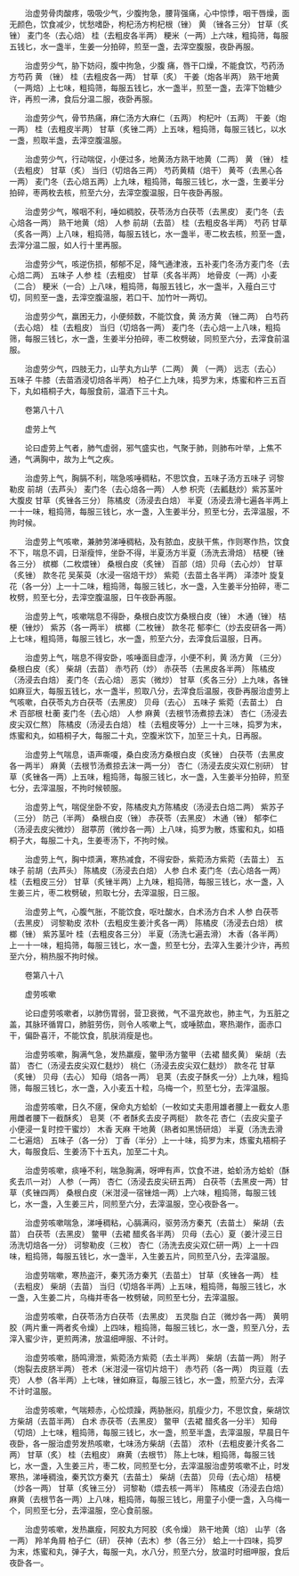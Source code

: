 <!-- { "loadSidebar": true } -->
　　治虚劳骨肉酸疼，吸吸少气，少腹拘急，腰背强痛，心中惊悸，咽干唇燥，面无颜色，饮食减少，忧愁嗜卧，枸杞汤方枸杞根（锉） 黄 （锉各三分） 甘草（炙锉） 麦门冬（去心焙） 桂（去粗皮各半两） 粳米（一两）上六味，粗捣筛，每服五钱匕，水一盏半，生姜一分拍碎，煎至一盏，去滓空腹服，夜卧再服。

　　治虚劳少气，胁下妨闷，腹中拘急，少腹 痛，唇干口燥，不能食饮，芍药汤方芍药 黄 （锉） 桂（去粗皮各一两） 甘草（炙） 干姜（炮各半两） 熟干地黄（一两焙）上七味，粗捣筛，每服五钱匕，水一盏半，煎至一盏，去滓下饴糖少许，再煎一沸，食后分温二服，夜卧再服。

　　治虚劳少气，骨节热痛，麻仁汤方大麻仁（五两） 枸杞叶（五两） 干姜（炮一两） 桂（去粗皮半两） 甘草（炙锉二两）上五味，粗捣筛，每服三钱匕，以水一盏，煎取半盏，去滓空腹温服。

　　治虚劳少气，行动喘促，小便过多，地黄汤方熟干地黄（二两） 黄 （锉） 桂（去粗皮） 甘草（炙） 当归（切焙各三两） 芍药黄精（焙干） 黄芩（去黑心各一两） 麦门冬（去心焙五两）上九味，粗捣筛，每服三钱匕，水一盏，生姜半分拍碎，枣两枚去核，煎至六分，去滓空腹温服，日午夜卧再服。

　　治虚劳少气，喉咽不利，唾如稠胶，茯苓汤方白茯苓（去黑皮） 麦门冬（去心焙各一两） 熟干地黄（焙） 人参 前胡（去苗） 桂（去粗皮各半两） 芍药 甘草（炙各一两）上八味，粗捣筛，每服五钱匕，水一盏半，枣二枚去核，煎至一盏，去滓分温二服，如人行十里再服。

　　治虚劳少气，咳逆伤损，郁郁不足，降气通津液，五补麦门冬汤方麦门冬（去心焙二两） 五味子 人参 桂（去粗皮） 甘草（炙各半两） 地骨皮（一两）小麦（二合） 粳米（一合）上八味，粗捣筛，每服五钱匕，水一盏半，入薤白三寸切，同煎至一盏，去滓空腹温服，若口干、加竹叶一两切。

　　治虚劳少气，羸困无力，小便频数，不能饮食，黄 汤方黄 （锉二两） 白芍药（去心焙） 桂（去粗皮） 当归（切焙各一两） 麦门冬（去心焙一上八味，粗捣筛，每服三钱匕，水一盏，生姜半分拍碎，枣二枚劈破，同煎至六分，去滓食前温服。

　　治虚劳少气，四肢无力，山芋丸方山芋（二两） 黄 （一两） 远志（去心） 五味子 牛膝（去苗酒浸切焙各半两） 柏子仁上九味，捣罗为末，炼蜜和杵三五百下，丸如梧桐子大，每服食前，温酒下三十丸。

　　卷第八十八

　　虚劳上气

　　论曰虚劳上气者，肺气虚弱，邪气盛实也，气聚于肺，则肺布叶举，上焦不通，气满胸中，故为上气之疾。

　　治虚劳上气，胸膈不利，喘急咳唾稠粘，不思饮食，五味子汤方五味子 诃黎勒皮 前胡（去芦头） 麦门冬（去心焙各一两） 人参 枳壳（去瓤麸炒）紫苏茎叶 大腹皮 甘草（炙锉各三分） 陈橘皮（汤浸去白焙） 半夏（汤浸去滑七遍各半两上一十一味，粗捣筛，每服三钱匕，水一盏，入生姜半分，煎至七分，去滓温服，不拘时候。

　　治虚劳上气咳嗽，兼肺劳涕唾稠粘，及有脓血，皮肤干焦，作则寒作热，饮食不下，喘息不调，日渐瘦悴，坐卧不得，半夏汤方半夏（汤洗去滑焙） 桔梗（锉各三分） 槟榔（二枚煨锉） 桑根白皮（炙锉） 百部（焙）贝母（去心炒） 甘草（炙锉） 款冬花 吴茱萸（水浸一宿焙干炒） 紫菀（去苗土各半两） 泽漆叶 旋复花（各一分）上一十二味，粗捣筛，每服三钱匕，水一盏，入生姜半分拍碎，枣二枚劈，煎至七分，去滓空腹温服，日午夜卧再服。

　　治虚劳上气，咳嗽喘息不得卧，桑根白皮饮方桑根白皮（锉） 木通（锉） 桔梗（锉炒） 紫苏（各一两半） 槟榔（二枚锉） 款冬花 郁李仁（炒去皮研各一两）上七味，粗捣筛，每服三钱匕，水一盏，煎至六分，去滓食后温服，日再。

　　治虚劳上气，喘息不得安卧，咳唾面目虚浮，小便不利，黄 汤方黄 （三分） 桑根白皮（炙） 柴胡（去苗） 赤芍药（炒） 赤茯苓（去黑皮各半两） 陈橘皮（汤浸去白焙） 麦门冬（去心焙） 恶实（微炒） 甘草（炙各三分）上九味，各锉如麻豆大，每服五钱匕，水一盏半，煎取八分，去滓食后温服，夜卧再服治虚劳上气咳嗽，白茯苓丸方白茯苓（去黑皮） 贝母（去心） 五味子 紫菀（去苗土） 白术 百部根 杜蘅 麦门冬（去心焙） 人参 麻黄（去根节汤煮掠去沫） 杏仁（汤浸去皮尖双仁熬） 陈橘皮（汤浸去白焙） 桂（去粗皮等分）上一十三味，捣罗为末，炼蜜和丸，如梧桐子大，每服二十丸，空腹米饮下，加至三十丸，日再服。

　　治虚劳上气喘息，语声嘶嗄，桑白皮汤方桑根白皮（炙锉） 白茯苓（去黑皮各一两半） 麻黄（去根节汤煮掠去沫一两一分） 杏仁（汤浸去皮尖双仁别研） 甘草（炙锉各一两）上五味，粗捣筛，每服三钱匕，水一盏，入生姜半分拍碎，煎至七分，去滓温服，不拘时候顿服。

　　治虚劳上气，喘促坐卧不安，陈橘皮丸方陈橘皮（汤浸去白焙二两） 紫苏子（三分） 防己（半两） 桑根白皮（锉） 赤茯苓（去黑皮） 木通（锉） 郁李仁（汤浸去皮尖微炒） 甜葶苈（微炒各一两）上八味，捣罗为散，炼蜜和丸，如梧桐子大，每服二十丸，生姜枣汤下，不拘时候。

　　治虚劳上气，胸中烦满，寒热减食，不得安卧，紫菀汤方紫菀（去苗土） 五味子 前胡（去芦头） 陈橘皮（汤浸去白焙） 人参 白术 麦门冬（去心焙各一两） 桂（去粗皮三分） 甘草（炙锉半两）上九味，粗捣筛，每服三钱匕，水一盏，入生姜三片，枣二枚劈破，煎取七分，去滓温服，日三服。

　　治虚劳上气，心腹气胀，不能饮食，呕吐酸水，白术汤方白术 人参 白茯苓（去黑皮） 诃黎勒皮 浓朴（去粗皮生姜汁炙各一两） 陈橘皮（汤浸去白焙） 槟榔（锉） 紫苏茎叶 桂（去粗皮各三分） 半夏（汤洗七遍去滑） 木香（各半两）上一十一味，粗捣筛，每服三钱匕，水一盏，煎至七分，去滓入生姜汁少许，再煎至六分，稍热服不拘时候。

　　卷第八十八

　　虚劳咳嗽

　　论曰虚劳咳嗽者，以肺伤胃弱，营卫衰微，气不温充故也，肺主气，为五脏之盖，其脉环循胃口，肺脏劳伤，则令人咳嗽上气，或唾脓血，寒热潮作，面赤口干，偏卧喜汗，不能饮食，肌肤消瘦是也。

　　治虚劳咳嗽，胸满气急，发热羸瘦，鳖甲汤方鳖甲（去裙 醋炙黄） 柴胡（去苗） 杏仁（汤浸去皮尖双仁麸炒） 桃仁（汤浸去皮尖双仁麸炒） 款冬花 甘草（炙锉） 贝母（去心） 知母（焙各一两） 皂荚（去皮子酥炙一分）上九味，粗捣筛，每服三钱匕，水一盏，入小麦五十粒，乌梅一个，煎至七分，去滓温服。

　　治虚劳咳嗽，日久不瘥，保命丸方蛤蚧（一枚如丈夫患用雄者腰上一截女人患用雌者腰下一截酥炙） 皂荚（不 者酥炙去皮子两梃） 款冬花 杏仁（去皮尖童子小便浸一复时控干蜜炒） 木香 天麻 干地黄（熟者如黑饧研焙） 半夏（汤洗去滑二七遍焙） 五味子（各一分） 丁香（半分）上一十味，捣罗为末，炼蜜丸梧桐子大，每服食后、生姜汤下十五丸，加至二十丸。

　　治虚劳咳嗽，痰唾不利，喘急胸满，呀呷有声，饮食不进，蛤蚧汤方蛤蚧（酥炙去爪一对） 人参（一两） 杏仁（汤浸去皮尖研五两） 白茯苓（去黑皮一两）甘草（炙锉四两） 桑根白皮（米泔浸一宿锉焙一两）上六味，粗捣筛，每服三钱匕，水一盏，入生姜三片，同煎至六分，去滓温服，空心夜卧各一。

　　治虚劳咳嗽喘急，涕唾稠粘，心膈满闷，驱劳汤方秦艽（去苗土） 柴胡（去苗） 白茯苓（去黑皮） 鳖甲（去裙 醋炙各半两） 贝母（去心）夏（姜汁浸三日汤洗切焙各一分） 诃黎勒皮（三枚） 杏仁（汤洗去皮尖双仁研一两）上一十四味，粗捣筛，每服五钱匕，水一盏半，入生姜五片，同煎至八分，去滓温服。

　　治虚劳喘嗽，寒热盗汗，秦艽汤方秦艽（去苗土） 甘草（炙锉各一两） 桂（去粗皮） 柴胡（去苗） 当归（切焙各半两）上五味，粗捣筛，每服三钱匕，水一盏，入生姜二片，乌梅并枣各一枚劈破，同煎至七分，去滓温服。

　　治虚劳咳嗽，白茯苓汤方白茯苓（去黑皮） 五灵脂 白芷（微炒各一两） 黄明胶（两片重一两者炙令燥）上四味，粗捣筛，每服三钱匕，水一盏，煎至八分，去滓入蜜少许，更煎两沸，放温细呷服、不计时。

　　治虚劳咳嗽，肠鸣滑泄，紫菀汤方紫菀（去土半两） 柴胡（去苗一两） 附子（炮裂去皮脐半两） 苍术（米泔浸一宿切片焙干） 赤芍药（各一两） 肉豆蔻（去壳） 人参（各半两）上七味，锉如麻豆，每服三钱匕，水一盏，煎至六分，去滓不计时温服。

　　治虚劳咳嗽，气喘颊赤，心忪烦躁，两胁胀闷，肌瘦少力，不思饮食，柴胡饮方柴胡（去苗半两） 白术 赤茯苓（去黑皮） 鳖甲（去裙 醋炙各一分半） 知母（切焙）上七味，粗捣筛，每服三钱匕，水一盏，煎至半盏，去滓温服，早晨日午夜卧，各一服治虚劳发热咳嗽，七味汤方柴胡（去苗） 浓朴（去粗皮姜汁炙各二两） 甘草（炙） 桂（去粗皮） 麻黄（去根节） 陈上七味，粗捣筛，每服三钱匕，水一盏，入生姜三片，枣二枚，同煎至七分，去滓温服治虚劳咳嗽不止，时发寒热，涕唾稠浊，秦艽饮方秦艽（去苗土） 柴胡（去苗） 贝母（去心焙） 桔梗（炒各一两） 甘草（炙锉三分） 诃黎勒（煨去核一两半） 陈橘皮（汤浸去白焙） 麻黄（去根节各一两）上八味，粗捣筛，每服三钱匕，用童子小便一盏，入乌梅一个，同煎至七分，去滓温服，空心食前服。

　　治虚劳咳嗽，发热羸瘦，阿胶丸方阿胶（炙令燥） 熟干地黄（焙） 山芋（各一两） 羚羊角屑 柏子仁（研） 茯神（去木）参（各三分） 蛤上一十四味，捣罗为末，炼蜜和丸，弹子大，每服一丸，水八分，煎至六分，放温时时细呷服，食后夜卧各一。


